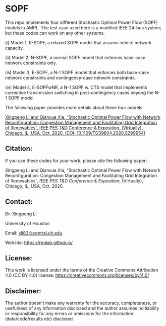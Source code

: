 # SOPF
This repo implements four different Stochastic Optimal Power Flow (SOPF) models in AMPL. The test case used here is a modified IEEE 24-bus system; but these codes can work on any other systems.


(i) Model 1, R-SOPF, a relaxed SOPF model that assums infinite network capacity.

(ii) Model 2, N-SOPF, a normal SOPF model that enforces base-case network constraints only.

(iii) Model 3, E-SOPF, a N-1 SOPF model that enforces both base-case network constraints and contingency-case network constraints.

(iv) Model 4, E-SOPFwNR, a N-1 SOPF w. CTS model that implements corrective transmission switching in post-contingency cases beyong the N-1 SOPF model.


The following paper provides more details about these four models: 

<a class="off" href="https://ieeexplore.ieee.org/document/9299954" target="_blank">Xingpeng Li and Qianxue Xia, “Stochastic Optimal Power Flow with Network Reconfiguration: Congestion Management and Facilitating Grid Integration of Renewables”, IEEE PES T&D Conference & Exposition, (Virtually), Chicago, IL, USA, Oct. 2020. (DOI: 10.1109/TD39804.2020.9299954)</a>

## Citation:
If you use these codes for your work, please cite the following paper:

Xingpeng Li and Qianxue Xia, “Stochastic Optimal Power Flow with Network Reconfiguration: Congestion Management and Facilitating Grid Integration of Renewables”, *IEEE PES T&D Conference & Exposition*, (Virtually), Chicago, IL, USA, Oct. 2020.

## Contact:
Dr. Xingpeng Li

University of Houston

Email: xli83@central.uh.edu

Website: https://rpglab.github.io/


## License:
This work is licensed under the terms of the Creative Commons Attribution 4.0 (CC BY 4.0) license. 
https://creativecommons.org/licenses/by/4.0/


## Disclaimer:
The author doesn’t make any warranty for the accuracy, completeness, or usefulness of any information disclosed and the author assumes no liability or responsibility for any errors or omissions for the information (data/code/results etc) disclosed.
